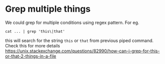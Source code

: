 # Grep multiple things

We could grep for multiple conditions using regex pattern. 
For eg. 
```shell
cat ... | grep 'this\|that' 
```

this will search for the string `this` or `that` from previous piped command. Check this for more details https://unix.stackexchange.com/questions/82990/how-can-i-grep-for-this-or-that-2-things-in-a-file
